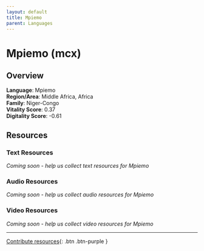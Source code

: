 ```yaml
---
layout: default
title: Mpiemo
parent: Languages
---
```


# Mpiemo (mcx)

## Overview

**Language**: Mpiemo  
**Region/Area**: Middle Africa, Africa  
**Family**: Niger-Congo  
**Vitality Score**: 0.37  
**Digitality Score**: -0.61  

## Resources

### Text Resources
*Coming soon - help us collect text resources for Mpiemo*

### Audio Resources
*Coming soon - help us collect audio resources for Mpiemo*

### Video Resources
*Coming soon - help us collect video resources for Mpiemo*

---

[Contribute resources](https://fairtrain.github.io/){: .btn .btn-purple }
